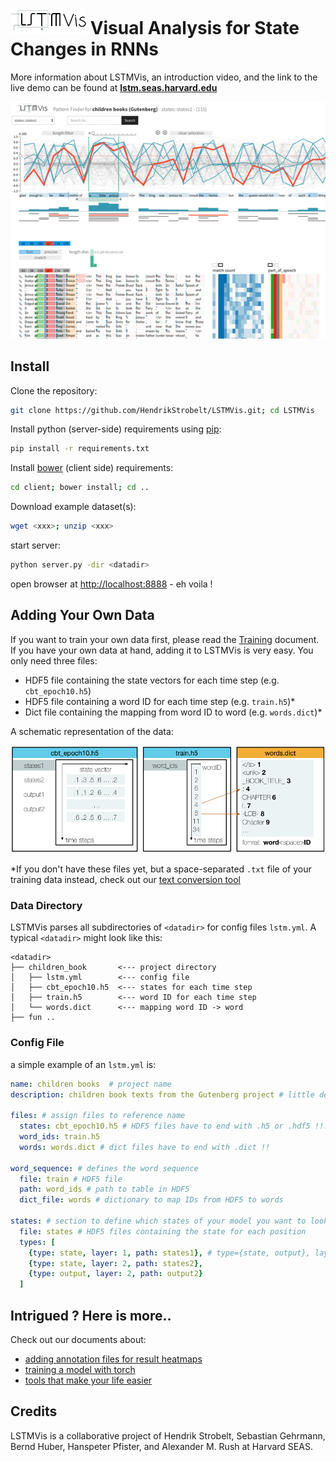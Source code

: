 # ![](docs/img/logo_sm.png) Visual Analysis for State Changes in RNNs

More information about LSTMVis, an introduction video, and the link to the live demo can be found at **[lstm.seas.harvard.edu](http://lstm.seas.harvard.edu)**

<div style='text-align:center'>
<img src="docs/img/teaser_V2_small.png" />
</div>


## Install

Clone the repository:

```bash
git clone https://github.com/HendrikStrobelt/LSTMVis.git; cd LSTMVis
```

Install python (server-side) requirements using [pip](https://pip.pypa.io/en/stable/installing/):

```bash
pip install -r requirements.txt
```

Install [bower](https://bower.io/) (client side) requirements:

```bash
cd client; bower install; cd ..
```

Download example dataset(s):

```bash
wget <xxx>; unzip <xxx>
```


start server:

```bash
python server.py -dir <datadir>
```

open browser at [http://localhost:8888](http://localhost:8888) - eh voila !


## Adding Your Own Data

If you want to train your own data first, please read the [Training](docs/chapter/train.md) document. If you have your own data at hand, adding it to LSTMVis is very easy. You only need three files:

* HDF5 file containing the state vectors for each time step (e.g. `cbt_epoch10.h5`)
* HDF5 file containing a word ID for each time step (e.g. `train.h5`)*
* Dict file containing the mapping from word ID to word (e.g. `words.dict`)*

A schematic representation of the data:

![Data Format](docs/img/docu_data.png)


*If you don't have these files yet, but a space-separated `.txt` file of your training data instead, check out our [text conversion tool](...)


### Data Directory
LSTMVis parses all subdirectories of `<datadir>` for config files `lstm.yml`.
A typical `<datadir>` might look like this:

```
<datadir>
├── children_book  		<--- project directory
│   ├── lstm.yml 		<--- config file
│   ├── cbt_epoch10.h5 	<--- states for each time step
│   ├── train.h5 		<--- word ID for each time step
│   └── words.dict 		<--- mapping word ID -> word
├── fun .. 
```


### Config File

a simple example of an `lstm.yml` is:

```yaml
name: children books  # project name
description: children book texts from the Gutenberg project # little description

files: # assign files to reference name
  states: cbt_epoch10.h5 # HDF5 files have to end with .h5 or .hdf5 !!!
  word_ids: train.h5
  words: words.dict # dict files have to end with .dict !!

word_sequence: # defines the word sequence
  file: train # HDF5 file
  path: word_ids # path to table in HDF5
  dict_file: words # dictionary to map IDs from HDF5 to words

states: # section to define which states of your model you want to look at
  file: states # HDF5 files containing the state for each position
  types: [
  	{type: state, layer: 1, path: states1}, # type={state, output}, layer=[1..x], path = HDF5 path
	{type: state, layer: 2, path: states2},
  	{type: output, layer: 2, path: output2}
  ]

```

## Intrigued ? Here is more.. 

Check out our documents about:

* [adding annotation files for result heatmaps](docs/chapter/meta.md)
* [training a model with torch](docs/chapter/train.md)
* [tools that make your life easier](docs/chapter/tools.md)






## Credits

LSTMVis is a collaborative project of Hendrik Strobelt, Sebastian Gehrmann, Bernd Huber, Hanspeter Pfister, and Alexander M. Rush at Harvard SEAS.
